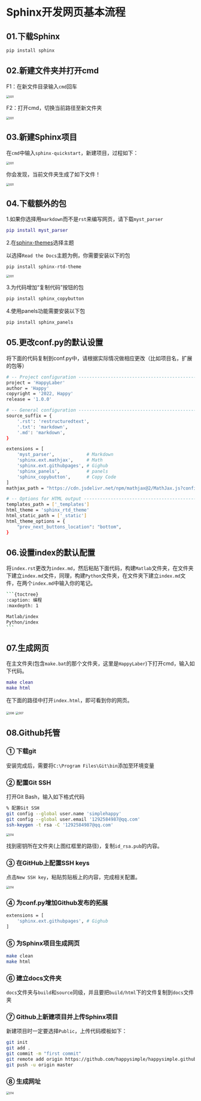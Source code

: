 # Sphinx开发网页基本流程

## 01.下载Sphinx

```bash
pip install sphinx
```

## 02.新建文件夹并打开cmd

F1：在新文件目录输入``cmd``回车

<img src="..\_static\001.png" alt="001" style="zoom:50%;" />

F2：打开cmd，切换当前路径至新文件夹

<img src="..\_static\002.png" alt="001" style="zoom:50%;" />

## 03.新建Sphinx项目

在``cmd``中输入`sphinx-quickstart`，新建项目，过程如下：

<img src="..\_static\003.png" alt="001" style="zoom:50%;" />

你会发现，当前文件夹生成了如下文件！

<img src="..\_static\004.png" alt="001" style="zoom:50%;" />

## 04.下载额外的包

1.如果你选择用`markdown`而不是`rst`来编写网页，请下载`myst_parser`

```matlab
pip install myst_parser
```

2.在[sphinx-themes](https://sphinx-themes.org/#themes)选择主题

以选择`Read the Docs`主题为例，你需要安装以下的包

```
pip install sphinx-rtd-theme
```

<img src="..\_static\005.png" alt="001" style="zoom:50%;" />

3.为代码增加“复制代码”按钮的包

```bash
pip install sphinx_copybutton
```

4.使用panels功能需要安装以下包

```bash
pip install sphinx_panels
```

## 05.更改conf.py的默认设置

将下面的代码复制到conf.py中，请根据实际情况做相应更改（比如项目名，扩展的包等）

```bash
# -- Project configuration -----------------------------------------------------
project = 'HappyLaber'
author = 'Happy'
copyright = '2022, Happy'
release = '1.0.0'

# -- General configuration ------------------------------------------------
source_suffix = {
    '.rst': 'restructuredtext',
    '.txt': 'markdown',
    '.md': 'markdown',
}

extensions = [
    'myst_parser',            # Markdown
    'sphinx.ext.mathjax',     # Math
    'sphinx.ext.githubpages', # Gighub
    'sphinx_panels',          # panels
    'sphinx_copybutton',      # Copy Code
]
mathjax_path = "https://cdn.jsdelivr.net/npm/mathjax@2/MathJax.js?config=TeX-AMS-MML_HTMLorMML"

# -- Options for HTML output ----------------------------------------------
templates_path = ['_templates']
html_theme = 'sphinx_rtd_theme'
html_static_path = ['_static']
html_theme_options = {
    "prev_next_buttons_location": "bottom",
}
```

## 06.设置index的默认配置

将`index.rst`更改为`index.md`，然后粘贴下面代码，构建`Matlab`文件夹，在文件夹下建立`index.md`文件，同理，构建`Python`文件夹，在文件夹下建立`index.md`文件，在两个`index.md`中输入你的笔记。

````bash
```{toctree}
:caption: 编程
:maxdepth: 1

Matlab/index
Python/index
```
````

## 07.生成网页

在主文件夹(包含`make.bat`的那个文件夹，这里是`HappyLaber`)下打开cmd，输入如下代码。

```matlab
make clean
make html
```

在下面的路径中打开`index.html`，即可看到你的网页。

<img src="..\_static\006.png" alt="006" style="zoom:50%;" />

<img src="..\_static\007.png" alt="007" style="zoom:50%;" />

## 08.Github托管

### ① 下载git

安装完成后，需要将`C:\Program Files\Git\bin`添加至环境变量

### ② 配置Git SSH

打开Git Bash，输入如下格式代码

```bash
% 配置Git SSH
git config --global user.name 'simplehappy'
git config --global user.email '1292584987@qq.com'
ssh-keygen -t rsa -C '1292584987@qq.com'
```

<img src="..\_static\014.png" alt="014" style="zoom:50%;" />

找到密钥所在文件夹(上图红框里的路径)，复制`id_rsa.pub`的内容。

### ③ 在GitHub上配置SSH keys

点击`New SSH key`，粘贴剪贴板上的内容，完成相关配置。

<img src="..\_static\015.png" alt="014" style="zoom:50%;" />

### ④ 为conf.py增加Github发布的拓展

```bash
extensions = [
    'sphinx.ext.githubpages', # Gighub
]
```

### ⑤ 为Sphinx项目生成网页

```bash
make clean
make html
```

### ⑥ 建立docs文件夹

`docs`文件夹与`build`和`source`同级，并且要把`build/html`下的文件复制到`docs`文件夹

### ⑦ Github上新建项目并上传Sphinx项目

新建项目时一定要选择`Public`，上传代码模板如下：

```bash
git init
git add .
git commit -m "first commit"
git remote add origin https://github.com/happysimple/happysimple.github.io.git
git push -u origin master
```

### ⑧ 生成网址

<img src="..\_static\016.png" alt="014" style="zoom:50%;" />



